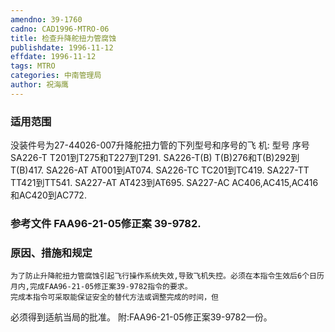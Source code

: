 ```yaml
---
amendno: 39-1760
cadno: CAD1996-MTRO-06
title: 检查升降舵扭力管腐蚀
publishdate: 1996-11-12
effdate: 1996-11-12
tags: MTRO
categories: 中南管理局
author: 祝海鹰
---
```


### 适用范围 
没装件号为27-44026-007升降舵扭力管的下列型号和序号的飞
机:
型号  序号
SA226-T  T201到T275和T227到T291.
SA226-T(B)  T(B)276和T(B)292到T(B)417.
SA226-AT  AT001到AT074.
SA226-TC  TC201到TC419.
SA227-TT  TT421到TT541.
SA227-AT  AT423到AT695.
SA227-AC  AC406,AC415,AC416和AC420到AC772.

### 参考文件    FAA96-21-05修正案 39-9782. 

### 原因、措施和规定 
    为了防止升降舵扭力管腐蚀引起飞行操作系统失效,导致飞机失控。必须在本指令生效后6个日历月内,完成FAA96-21-05修正案39-9782指令的要求。 
    完成本指令可采取能保证安全的替代方法或调整完成的时间，但
  
必须得到适航当局的批准。 附:FAA96-21-05修正案39-9782一份。
